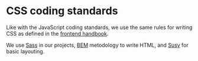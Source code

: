 # CSS coding standards

Like with the JavaScript coding standards, we use the same rules for writing CSS as defined in the [frontend handbook](https://handbook.infinum.co/books/frontend/SASS%20Styleguide/File%20organization).

We use [Sass](http://sass-lang.com/) in our projects, [BEM](http://getbem.com/) metodology to write HTML, and [Susy](http://oddbird.net/susy/) for basic layouting.